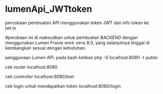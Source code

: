 # lumenApi_JWTtoken
percobaan pembuatan API menggunakan token JWT dan info token ke jwt.io


#perobaan ini di maksudkan untuk pembuatan BACKEND dengan menggunakan Lumen Frame work versi 8.0, yang selanjutnya tinggal di kembangkan sesuai dengan kebutuhan.

penggunaan Lumen APi:
pada bash ketikan php -S localhost:8080 -t public

cek router
localhost:8080

cek controller 
localhost:8080/test

cek login untuk mendapatkan token
localhost:8080/login

